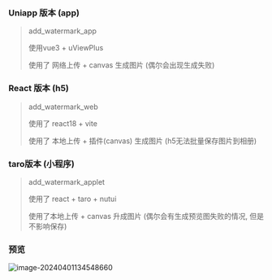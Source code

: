 ### Uniapp 版本 (app)

> add_watermark_app 
>
> 使用vue3 + uViewPlus
>
> 使用了 网络上传 + canvas 生成图片 (偶尔会出现生成失败)

### React 版本 (h5)

>add_watermark_web
>
>使用了 react18 + vite 
>
>使用了 本地上传 + 插件(canvas) 生成图片 (h5无法批量保存图片到相册)

### taro版本 (小程序)

> add_watermark_applet 
>
> 使用了 react + taro + nutui 
>
> 使用了本地上传 + canvas 升成图片 (偶尔会有生成预览图失败的情况, 但是不影响保存)



### 预览

![image-20240401134548660](https://qny.weizulin.cn/images/202404011345825.png)